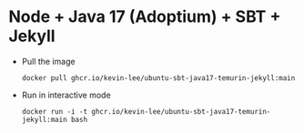 # Node + Java 17 (Adoptium) + SBT + Jekyll

* Pull the image
  ```
  docker pull ghcr.io/kevin-lee/ubuntu-sbt-java17-temurin-jekyll:main
  ```

* Run in interactive mode
  ```
  docker run -i -t ghcr.io/kevin-lee/ubuntu-sbt-java17-temurin-jekyll:main bash
  ```
